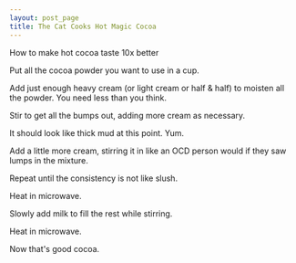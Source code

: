 ```yaml
---
layout: post_page
title: The Cat Cooks Hot Magic Cocoa
---
```


How to make hot cocoa taste 10x better



Put all the cocoa powder you want to use in a cup.

Add just enough heavy cream (or light cream or half & half) to moisten all the powder. You need less than you think.

Stir to get all the bumps out, adding more cream as necessary.

It should look like thick mud at this point. Yum.

Add a little more cream, stirring it in like an OCD person would if they saw lumps in the mixture.

Repeat until the consistency is not like slush.

Heat in microwave.

Slowly add milk to fill the rest while stirring.

Heat in microwave.

Now that's good cocoa.

<script>
  (function(i,s,o,g,r,a,m){i['GoogleAnalyticsObject']=r;i[r]=i[r]||function(){
  (i[r].q=i[r].q||[]).push(arguments)},i[r].l=1*new Date();a=s.createElement(o),
  m=s.getElementsByTagName(o)[0];a.async=1;a.src=g;m.parentNode.insertBefore(a,m)
  })(window,document,'script','//www.google-analytics.com/analytics.js','ga');

  ga('create', 'UA-64729638-1', 'auto');
  ga('send', 'pageview');

</script>